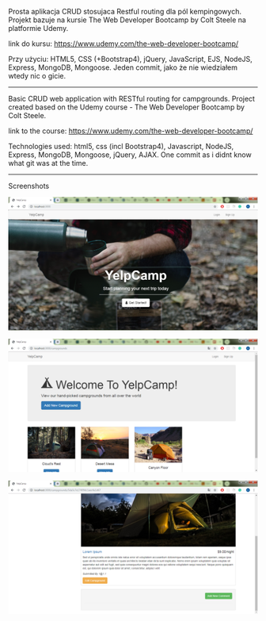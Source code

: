 Prosta aplikacja CRUD stosujaca Restful routing dla pól kempingowych.
Projekt bazuje na kursie The Web Developer Bootcamp by Colt Steele na platformie Udemy.

link do kursu: https://www.udemy.com/the-web-developer-bootcamp/

Przy użyciu: HTML5, CSS (+Bootstrap4), jQuery, JavaScript, EJS, NodeJS, Express, MongoDB, Mongoose.
Jeden commit, jako że nie wiedziałem wtedy nic o gicie.

------------------------------------------------------

Basic CRUD web application with RESTful routing for campgrounds.
Project created based on the Udemy course - The Web Developer Bootcamp by Colt Steele.

link to the course: https://www.udemy.com/the-web-developer-bootcamp/

Technologies used: html5, css (incl Bootstrap4), Javascript, NodeJS, Express, MongoDB, Mongoose, jQuery, AJAX.
One commit as i didnt know what git was at the time.

--------------------------------------------------

Screenshots

![Alt text](screenshots/Screenshot_6.png)

![Alt text](screenshots/Screenshot_7.png)

![Alt text](screenshots/Screenshot_8.png)
